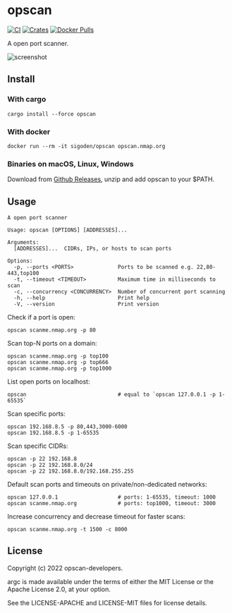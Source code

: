 # opscan

[![CI](https://github.com/sigoden/opscan/actions/workflows/ci.yaml/badge.svg)](https://github.com/sigoden/opscan/actions/workflows/ci.yaml)
[![Crates](https://img.shields.io/crates/v/opscan.svg)](https://crates.io/crates/opscan)
[![Docker Pulls](https://img.shields.io/docker/pulls/sigoden/opscan)](https://hub.docker.com/r/sigoden/opscan)

A open port scanner.

![screenshot](https://user-images.githubusercontent.com/4012553/217132939-42a8f375-fe66-4210-aacd-c02650a460f2.png)

## Install

### With cargo

```
cargo install --force opscan
```

### With docker

```
docker run --rm -it sigoden/opscan opscan.nmap.org
```

### Binaries on macOS, Linux, Windows

Download from [Github Releases](https://github.com/sigoden/opscan/releases), unzip and add opscan to your $PATH.


## Usage

```
A open port scanner

Usage: opscan [OPTIONS] [ADDRESSES]...

Arguments:
  [ADDRESSES]...  CIDRs, IPs, or hosts to scan ports

Options:
  -p, --ports <PORTS>              Ports to be scanned e.g. 22,80-443,top100
  -t, --timeout <TIMEOUT>          Maximum time in milliseconds to scan
  -c, --concurrency <CONCURRENCY>  Number of concurrent port scanning
  -h, --help                       Print help
  -V, --version                    Print version
```

Check if a port is open:
```
opscan scanme.nmap.org -p 80
```

Scan top-N ports on a domain:
```
opscan scanme.nmap.org -p top100 
opscan scanme.nmap.org -p top666
opscan scanme.nmap.org -p top1000
```

List open ports on localhost:
```
opscan                             # equal to `opscan 127.0.0.1 -p 1-65535`
```

Scan specific ports:
```
opscan 192.168.8.5 -p 80,443,3000-6000
opscan 192.168.8.5 -p 1-65535
```

Scan specific CIDRs:
```
opscan -p 22 192.168.8
opscan -p 22 192.168.8.0/24
opscan -p 22 192.168.8.0/192.168.255.255
```

Default scan ports and timeouts on private/non-dedicated networks:
```
opscan 127.0.0.1                   # ports: 1-65535, timeout: 1000
opscan scanme.nmap.org             # ports: top1000, timeout: 3000
```

Increase concurrency and decrease timeout for faster scans:
```
opscan scanme.nmap.org -t 1500 -c 8000
```

## License

Copyright (c) 2022 opscan-developers.

argc is made available under the terms of either the MIT License or the Apache License 2.0, at your option.

See the LICENSE-APACHE and LICENSE-MIT files for license details.